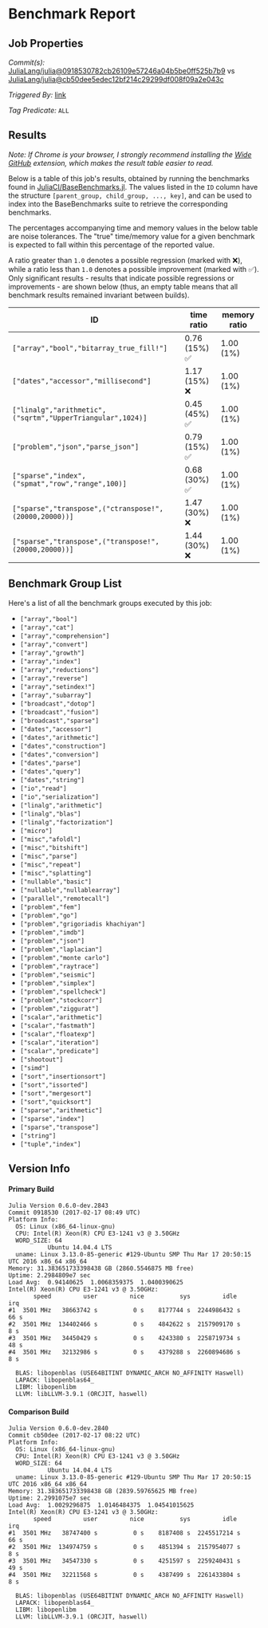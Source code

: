 # Benchmark Report

## Job Properties

*Commit(s):* [JuliaLang/julia@0918530782cb26109e57246a04b5be0ff525b7b9](https://github.com/JuliaLang/julia/commit/0918530782cb26109e57246a04b5be0ff525b7b9) vs [JuliaLang/julia@cb50dee5edec12bf214c29299df008f09a2e043c](https://github.com/JuliaLang/julia/commit/cb50dee5edec12bf214c29299df008f09a2e043c)

*Triggered By:* [link](https://github.com/JuliaLang/julia/pull/20626#issuecomment-280631316)

*Tag Predicate:* `ALL`

## Results

*Note: If Chrome is your browser, I strongly recommend installing the [Wide GitHub](https://chrome.google.com/webstore/detail/wide-github/kaalofacklcidaampbokdplbklpeldpj?hl=en)
extension, which makes the result table easier to read.*

Below is a table of this job's results, obtained by running the benchmarks found in
[JuliaCI/BaseBenchmarks.jl](https://github.com/JuliaCI/BaseBenchmarks.jl). The values
listed in the `ID` column have the structure `[parent_group, child_group, ..., key]`,
and can be used to index into the BaseBenchmarks suite to retrieve the corresponding
benchmarks.

The percentages accompanying time and memory values in the below table are noise tolerances. The "true"
time/memory value for a given benchmark is expected to fall within this percentage of the reported value.

A ratio greater than `1.0` denotes a possible regression (marked with :x:), while a ratio less
than `1.0` denotes a possible improvement (marked with :white_check_mark:). Only significant results - results
that indicate possible regressions or improvements - are shown below (thus, an empty table means that all
benchmark results remained invariant between builds).

| ID | time ratio | memory ratio |
|----|------------|--------------|
| `["array","bool","bitarray_true_fill!"]` | 0.76 (15%) :white_check_mark: | 1.00 (1%)  |
| `["dates","accessor","millisecond"]` | 1.17 (15%) :x: | 1.00 (1%)  |
| `["linalg","arithmetic",("sqrtm","UpperTriangular",1024)]` | 0.45 (45%) :white_check_mark: | 1.00 (1%)  |
| `["problem","json","parse_json"]` | 0.79 (15%) :white_check_mark: | 1.00 (1%)  |
| `["sparse","index",("spmat","row","range",100)]` | 0.68 (30%) :white_check_mark: | 1.00 (1%)  |
| `["sparse","transpose",("ctranspose!",(20000,20000))]` | 1.47 (30%) :x: | 1.00 (1%)  |
| `["sparse","transpose",("transpose!",(20000,20000))]` | 1.44 (30%) :x: | 1.00 (1%)  |

## Benchmark Group List

Here's a list of all the benchmark groups executed by this job:

- `["array","bool"]`
- `["array","cat"]`
- `["array","comprehension"]`
- `["array","convert"]`
- `["array","growth"]`
- `["array","index"]`
- `["array","reductions"]`
- `["array","reverse"]`
- `["array","setindex!"]`
- `["array","subarray"]`
- `["broadcast","dotop"]`
- `["broadcast","fusion"]`
- `["broadcast","sparse"]`
- `["dates","accessor"]`
- `["dates","arithmetic"]`
- `["dates","construction"]`
- `["dates","conversion"]`
- `["dates","parse"]`
- `["dates","query"]`
- `["dates","string"]`
- `["io","read"]`
- `["io","serialization"]`
- `["linalg","arithmetic"]`
- `["linalg","blas"]`
- `["linalg","factorization"]`
- `["micro"]`
- `["misc","afoldl"]`
- `["misc","bitshift"]`
- `["misc","parse"]`
- `["misc","repeat"]`
- `["misc","splatting"]`
- `["nullable","basic"]`
- `["nullable","nullablearray"]`
- `["parallel","remotecall"]`
- `["problem","fem"]`
- `["problem","go"]`
- `["problem","grigoriadis khachiyan"]`
- `["problem","imdb"]`
- `["problem","json"]`
- `["problem","laplacian"]`
- `["problem","monte carlo"]`
- `["problem","raytrace"]`
- `["problem","seismic"]`
- `["problem","simplex"]`
- `["problem","spellcheck"]`
- `["problem","stockcorr"]`
- `["problem","ziggurat"]`
- `["scalar","arithmetic"]`
- `["scalar","fastmath"]`
- `["scalar","floatexp"]`
- `["scalar","iteration"]`
- `["scalar","predicate"]`
- `["shootout"]`
- `["simd"]`
- `["sort","insertionsort"]`
- `["sort","issorted"]`
- `["sort","mergesort"]`
- `["sort","quicksort"]`
- `["sparse","arithmetic"]`
- `["sparse","index"]`
- `["sparse","transpose"]`
- `["string"]`
- `["tuple","index"]`

## Version Info

#### Primary Build

```
Julia Version 0.6.0-dev.2843
Commit 0918530 (2017-02-17 08:49 UTC)
Platform Info:
  OS: Linux (x86_64-linux-gnu)
  CPU: Intel(R) Xeon(R) CPU E3-1241 v3 @ 3.50GHz
  WORD_SIZE: 64
           Ubuntu 14.04.4 LTS
  uname: Linux 3.13.0-85-generic #129-Ubuntu SMP Thu Mar 17 20:50:15 UTC 2016 x86_64 x86_64
Memory: 31.383651733398438 GB (2860.5546875 MB free)
Uptime: 2.2984809e7 sec
Load Avg:  0.94140625  1.0068359375  1.0400390625
Intel(R) Xeon(R) CPU E3-1241 v3 @ 3.50GHz: 
       speed         user         nice          sys         idle          irq
#1  3501 MHz   38663742 s          0 s    8177744 s  2244986432 s         66 s
#2  3501 MHz  134402466 s          0 s    4842622 s  2157909170 s          8 s
#3  3501 MHz   34450429 s          0 s    4243380 s  2258719734 s         48 s
#4  3501 MHz   32132986 s          0 s    4379288 s  2260894686 s          8 s

  BLAS: libopenblas (USE64BITINT DYNAMIC_ARCH NO_AFFINITY Haswell)
  LAPACK: libopenblas64_
  LIBM: libopenlibm
  LLVM: libLLVM-3.9.1 (ORCJIT, haswell)

```

#### Comparison Build

```
Julia Version 0.6.0-dev.2840
Commit cb50dee (2017-02-17 08:22 UTC)
Platform Info:
  OS: Linux (x86_64-linux-gnu)
  CPU: Intel(R) Xeon(R) CPU E3-1241 v3 @ 3.50GHz
  WORD_SIZE: 64
           Ubuntu 14.04.4 LTS
  uname: Linux 3.13.0-85-generic #129-Ubuntu SMP Thu Mar 17 20:50:15 UTC 2016 x86_64 x86_64
Memory: 31.383651733398438 GB (2839.59765625 MB free)
Uptime: 2.2991075e7 sec
Load Avg:  1.0029296875  1.0146484375  1.04541015625
Intel(R) Xeon(R) CPU E3-1241 v3 @ 3.50GHz: 
       speed         user         nice          sys         idle          irq
#1  3501 MHz   38747400 s          0 s    8187408 s  2245517214 s         66 s
#2  3501 MHz  134974759 s          0 s    4851394 s  2157954077 s          8 s
#3  3501 MHz   34547330 s          0 s    4251597 s  2259240431 s         49 s
#4  3501 MHz   32211568 s          0 s    4387499 s  2261433804 s          8 s

  BLAS: libopenblas (USE64BITINT DYNAMIC_ARCH NO_AFFINITY Haswell)
  LAPACK: libopenblas64_
  LIBM: libopenlibm
  LLVM: libLLVM-3.9.1 (ORCJIT, haswell)

```
